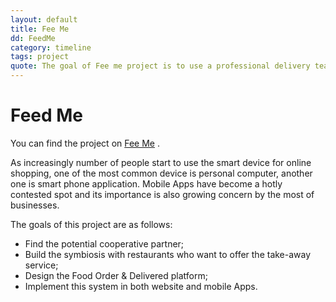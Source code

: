 ```yaml
---
layout: default
title: Fee Me
dd: FeedMe
category: timeline
tags: project
quote: The goal of Fee me project is to use a professional delivery team to delivery any restaurants' dishes to customers.
---
```

# Feed Me #

You can find the project on <a href="https://github.com/jevy-wangfei/PowerFTP">Fee Me</a> .

As increasingly number of people start to use the smart device for online shopping, one of the most common device is personal computer, another one is smart phone application. Mobile Apps have become a hotly contested spot and its importance is also growing concern by the most of businesses.

The goals of this project are as follows:

*	Find the potential cooperative partner;
*	Build the symbiosis with restaurants who want to offer the take-away service;
*	Design the Food Order & Delivered platform;
*	Implement this system in both website and mobile Apps.
